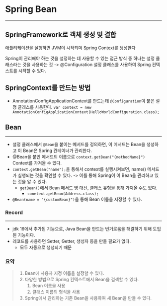 # Spring Bean
***
## SpringFramework로 객체 생성 및 결합
애플리케이션을 실행하면 JVM이 시작되며 Spring Context를 생성한다

Spring이 관리해야 하는 것을 설정하는 데 사용할 수 있는 접근 방식 중 하나는 설정 클래스라는 것을 사용하는 것
-> @Configuration
설정 클래스를 사용하여 Spring 컨텍스트를 시작할 수 있다.

## SpringContext를 만드는 방법
- AnnotationConfigApplicationContext를 만드는데 `@Configuration`이 붙은 설정 클래스를 사용한다.
  `var context = new AnnotationConfigApplicationContext(HelloWorldConfiguration.class);`

## Bean
***
- 설정 클래스에서 `@Bean`을 붙이는 메서드를 정의하면, 이 메서드는 Bean을 생성하고 이 Bean은 Spring 컨테이너가 관리한다.
- @Bean을 붙인 메서드의 이름으로 `context.getBean("{methodName}")` Context를 가져올 수 있다.
- `context.getBean("name");`을 통해서 context를 실행시켜보면, name() 메서드가 실행되는 것을 확인할 수 있다.
  -> 이를 통해 Spring이 이 Bean을 관리하고 있는 것을 알 수 있다.
    - `getBean()`에서 Bean 메서드 명 대신, 클래스 유형을 통해 가져올 수도 있다.
        - `conetext.getBean(Address.class);`
- `@Bean(name = "{customBean}")`을 통해 Bean 이름을 지정할 수 있다.

### Record
***
- jdk 16에서 추가된 기능으로, Java Bean을 만드는 번거로움을 해결하기 위해 도입된 기능이다.
- 레코드를 사용하면 Setter, Getter, 생성자 등을 만들 필요가 없다.
    - 모두 자동으로 생성되기 때문

### 요약
> 1. Bean에 사용자 지정 이름을 설정할 수 있다.
> 2. 다양한 방법으로 Spring 컨텍스트에서 Bean을 검색할 수 있다.
  >    1. Bean 이름을 사용
   >    2. 클래스 이름의 형식을 사용
> 3. Spring에서 관리하는 기존 Bean을 사용하여 새 Bean을 만들 수 있다.
